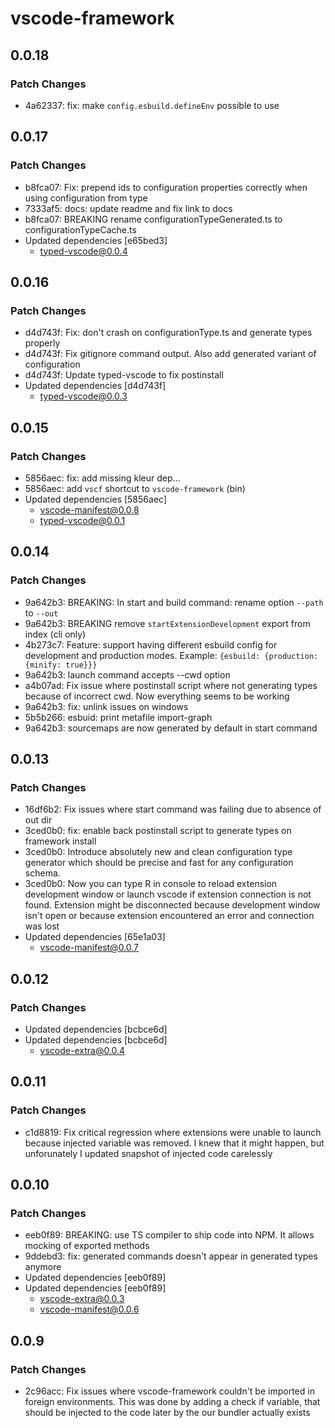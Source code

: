 # vscode-framework

## 0.0.18

### Patch Changes

-   4a62337: fix: make `config.esbuild.defineEnv` possible to use

## 0.0.17

### Patch Changes

-   b8fca07: Fix: prepend ids to configuration properties correctly when using configuration from type
-   7333af5: docs: update readme and fix link to docs
-   b8fca07: BREAKING rename configurationTypeGenerated.ts to configurationTypeCache.ts
-   Updated dependencies [e65bed3]
    -   typed-vscode@0.0.4

## 0.0.16

### Patch Changes

-   d4d743f: Fix: don't crash on configurationType.ts and generate types properly
-   d4d743f: Fix gitignore command output. Also add generated variant of configuration
-   d4d743f: Update typed-vscode to fix postinstall
-   Updated dependencies [d4d743f]
    -   typed-vscode@0.0.3

## 0.0.15

### Patch Changes

-   5856aec: fix: add missing kleur dep...
-   5856aec: add `vscf` shortcut to `vscode-framework` (bin)
-   Updated dependencies [5856aec]
    -   vscode-manifest@0.0.8
    -   typed-vscode@0.0.1

## 0.0.14

### Patch Changes

-   9a642b3: BREAKING: In start and build command: rename option `--path` to `--out`
-   9a642b3: BREAKING remove `startExtensionDevelopment` export from index (cli only)
-   4b273c7: Feature: support having different esbuild config for development and production modes. Example: `{esbuild: {production: {minify: true}}}`
-   9a642b3: launch command accepts --cwd option
-   a4b07ad: Fix issue where postinstall script where not generating types because of incorrect cwd. Now everything seems to be working
-   9a642b3: fix: unlink issues on windows
-   5b5b266: esbuid: print metafile import-graph
-   9a642b3: sourcemaps are now generated by default in start command

## 0.0.13

### Patch Changes

-   16df6b2: Fix issues where start command was failing due to absence of out dir
-   3ced0b0: fix: enable back postinstall script to generate types on framework install
-   3ced0b0: Introduce absolutely new and clean configuration type generator which should be precise and fast for any configuration schema.
-   3ced0b0: Now you can type R in console to reload extension development window or launch vscode if extension connection is not found. Extension might be disconnected because development window isn't open or because extension encountered an error and connection was lost
-   Updated dependencies [65e1a03]
    -   vscode-manifest@0.0.7

## 0.0.12

### Patch Changes

-   Updated dependencies [bcbce6d]
-   Updated dependencies [bcbce6d]
    -   vscode-extra@0.0.4

## 0.0.11

### Patch Changes

-   c1d8819: Fix critical regression where extensions were unable to launch because injected variable was removed. I knew that it might happen, but unforunately I updated snapshot of injected code carelessly

## 0.0.10

### Patch Changes

-   eeb0f89: BREAKING: use TS compiler to ship code into NPM. It allows mocking of exported methods
-   9ddebd3: fix: generated commands doesn't appear in generated types anymore
-   Updated dependencies [eeb0f89]
-   Updated dependencies [eeb0f89]
    -   vscode-extra@0.0.3
    -   vscode-manifest@0.0.6

## 0.0.9

### Patch Changes

-   2c96acc: Fix issues where vscode-framework couldn't be imported in foreign environments. This was done by adding a check if variable, that should be injected to the code later by the our bundler actually exists
